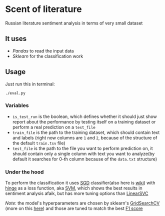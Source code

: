 # Scent of literature
Russian literature sentiment analysis in terms of very small dataset

## It uses
* _Pandas_ to read the input data
* _Sklearn_ for the classification work

## Usage

Just run this in terminal:

```
./eval.py
```

### Variables

* `is_test_run` is the boolean, which defines whether it should just show report about the performance by testing itself on a training dataset or perform a real prediction on a `test_file`
* `train_file` is the path to the training dataset, which should contain text and labels (right now columns are `1` and `2`, because of the structure of the default `train.tsv` file)
* `test_file` is the path to the file you want to perform prediction on, it should contain only a single column with text you want to analyze(by default it searches for 0-th column because of the `data.txt` structure)

### Under the hood

To perform the classification it uses [SGD](http://scikit-learn.org/stable/modules/generated/sklearn.linear_model.SGDClassifier.html) classifier(also here is [wiki](https://en.wikipedia.org/wiki/Stochastic_gradient_descent)) with [hinge](https://en.wikipedia.org/wiki/Hinge_loss) as a loss function, aka [SVM](https://en.wikipedia.org/wiki/Support_vector_machine), which shows the best results in sentiment analysis afaik, but has more tuning options than [LinearSVC](http://scikit-learn.org/stable/modules/generated/sklearn.svm.LinearSVC.html) 

_Note_: the model's hyperparameters are chosen by sklearn's [GridSearchCV](http://scikit-learn.org/stable/modules/generated/sklearn.model_selection.GridSearchCV.html) (more on this [here](https://en.wikipedia.org/wiki/Hyperparameter_optimization)) and those are tuned to match the best [F1 score](https://en.wikipedia.org/wiki/F1_score)

